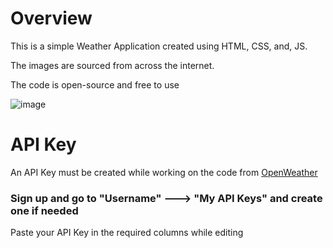 # Overview
This is a simple Weather Application created using HTML, CSS, and, JS.

The images are sourced from across the internet.

The code is open-source and free to use

![image](https://github.com/dampetla11/Weather-Application-using-HTML-CSS-and-JS/assets/166474828/93f0bdde-ddef-42c8-8101-ab47a2afd8f5)


# API Key
An API Key must be created while working on the code from [OpenWeather](https://openweathermap.org/)
### Sign up and go to "Username" ---> "My API Keys" and create one if needed
Paste your API Key in the required columns while editing
